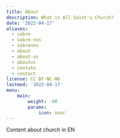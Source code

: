 ```yaml
---
title: About
description: What is All Saint's Church?
date: '2022-04-17'
aliases:
  - sobre
  - sobre-nos
  - sobrenos
  - about
  - about-us
  - aboutus
  - contato
  - contact
license: CC BY-NC-ND
lastmod: '2022-04-17'
menu:
    main: 
        weight: -90
        params:
            icon: user
---
```



Content about church in EN
